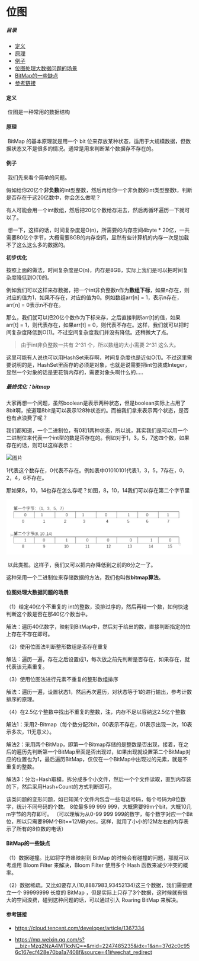 # 位图

##### 目录

- [定义](#定义)
- [原理](#原理)
- [例子](#例子)
- [位图处理大数据问题的场景](#位图处理大数据问题的场景)
- [BitMap的一些缺点](#BitMap的一些缺点)
- [参考链接](#参考链接)





#### 定义

​		位图是一种常用的数据结构



#### 原理

​		BitMap 的基本原理就是用一个 bit 位来存放某种状态，适用于大规模数据，但数据状态又不是很多的情况。通常是用来判断某个数据存不存在的。



#### 例子

​		我们先来看个简单的问题。

​		假如给你20亿个**非负数**的int型整数，然后再给你一个非负数的int类型整数t，判断是否存在于这20亿数中，你会怎么做呢？

​		有人可能会用一个int数组，然后把20亿个数给存进去，然后再循环遍历一下就可以了。

​		想一下，这样的话，时间复杂度是O(n)，所需要的内存空间4byte * 20亿，一共需要80亿个字节，大概需要8GB的内存空间，显然有些计算机的内存一次是加载不了这么这么多的数据的。

**初步优化**

​		按照上面的做法，时间复杂度是O(n)，内存是8GB，实际上我们是可以把时间复杂度降低到O(1)的。

​		例如我们可以这样来存数据，把一个int非负整数n作为**数组下标**，如果n存在，则对应的值为1，如果不存在，对应的值为0。例如数组arr[n] = 1，表示n存在，arr[n] = 0表示n不存在。

​		那么，我们就可以把20亿个数作为下标来存，之后直接判断arr[t]的值，如果arr[t] = 1，则代表存在，如果arr[t] = 0，则代表不存在。这样，我们就可以把时间复杂度降低到O(1)。不过空间复杂度我们并没有降低。还稍微大了点。

> 由于int非负整数一共有 2^31 个，所以数组的大小需要 2^31 这么大。

​		这里可能有人说也可以用HashSet来存啊，时间复杂度也是近似O(1)。不过这里需要说明的是，HashSet里面存的必须是对象，也就是说需要把int包装成Integer，显然一个对象的话是更花销内存的，需要对象头啊什么的…..

##### 最终优化：bitmap

​		大家再想一个问题，虽然boolean是表示两种状态，但是boolean实际上占用了8bit啊，按道理8bit是可以表示128种状态的。而被我们拿来表示两个状态，是否也有点浪费了呢？

​		我们都知道，一个二进制位，有0和1两种状态，所以说，其实我们是可以用一个二进制位来代表一个int型的数是否存在的。例如对于1，3，5，7这四个数，如果存在的话，则可以这样表示：

![图片](https://mmbiz.qpic.cn/mmbiz_png/gsQM61GSzIOELOneTBumF2TXYoOckVtIvjzwqsDUz5HxzjpRicpksujpEHdhT71YnibOE1tiaUojT72P6uUuDjeGw/640?tp=webp&wxfrom=5&wx_lazy=1&wx_co=1)

​		1代表这个数存在，0代表不存在。例如表中01010101代表1，3，5，7存在，0，2，4，6不存在。

​		那如果8，10，14也存在怎么存呢？如图，8，10，14我们可以存在第二个字节里

![图片](https://raw.githubusercontent.com/affectalways/Flee-as-a-bird-to-your-mountain/main/640)

​		以此类推。这样子，我们又可以把内存降低到之前的8分之一了。

​		这种采用一个二进制位来存储数据的方法，我们也叫做**bitmap算法**。





#### 位图处理大数据问题的场景

（1）给定40亿个不重复的 int的整数，没排过序的，然后再给一个数，如何快速判断这个数是否在那40亿个数当中。

解法：遍历40亿数字，映射到BitMap中，然后对于给出的数，直接判断指定的位上存在不存在即可。

（2）使用位图法判断整形数组是否存在重复

解法：遍历一遍，存在之后设置成1，每次放之前先判断是否存在，如果存在，就代表该元素重复。

（3）使用位图法进行元素不重复的整形数组排序

解法：遍历一遍，设置状态1，然后再次遍历，对状态等于1的进行输出，参考计数排序的原理。

（4）在2.5亿个整数中找出不重复的整数，注，内存不足以容纳这2.5亿个整数

解法1：采用2-Bitmap（每个数分配2bit，00表示不存在，01表示出现一次，10表示多次，11无意义）。

解法2：采用两个BitMap，即第一个Bitmap存储的是整数是否出现，接着，在之后的遍历先判断第一个BitMap里面是否出现过，如果出现就设置第二个BitMap对应的位置也为1，最后遍历BitMap，仅仅在一个BitMap中出现过的元素，就是不重复的整数。

解法3：分治+Hash取模，拆分成多个小文件，然后一个个文件读取，直到内存装的下，然后采用Hash+Count的方式判断即可。

该类问题的变形问题，如已知某个文件内包含一些电话号码，每个号码为8位数字，统计不同号码的个数。 8位最多99 999 999，大概需要99m个bit，大概10几m字节的内存即可。 （可以理解为从0-99 999 999的数字，每个数字对应一个Bit位，所以只需要99M个Bit==12MBytes，这样，就用了小小的12M左右的内存表示了所有的8位数的电话）





#### BitMap的一些缺点

（1）数据碰撞。比如将字符串映射到 BitMap 的时候会有碰撞的问题，那就可以考虑用 Bloom Filter 来解决，Bloom Filter 使用多个 Hash 函数来减少冲突的概率。

（2）数据稀疏。又比如要存入(10,8887983,93452134)这三个数据，我们需要建立一个 99999999 长度的 BitMap ，但是实际上只存了3个数据，这时候就有很大的空间浪费，碰到这种问题的话，可以通过引入 Roaring BitMap 来解决。





#### 参考链接

- https://cloud.tencent.com/developer/article/1367334

- https://mp.weixin.qq.com/s?__biz=Mzg2NzA4MTkxNQ==&mid=2247485235&idx=1&sn=37d2c0c956c167ecf428e70ba1a7408f&source=41#wechat_redirect